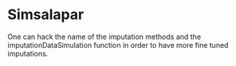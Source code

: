 # Simsalapar

One can hack the name of the imputation methods and the
imputationDataSimulation function in order to have more fine tuned imputations.
